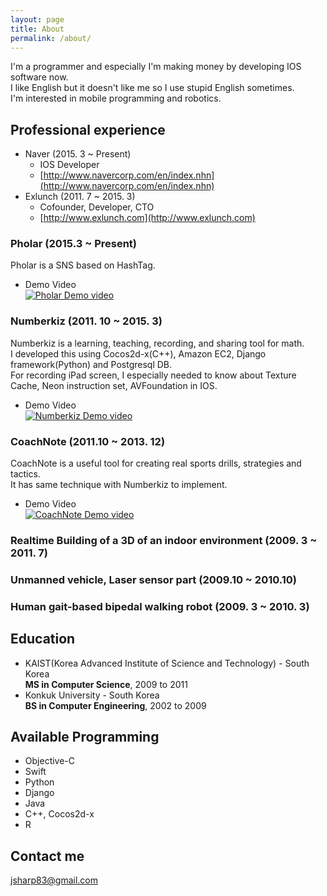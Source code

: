 ```yaml
---
layout: page
title: About 
permalink: /about/
---
```


I'm a programmer and especially I'm making money by developing IOS software now.  
I like English but it doesn't like me so I use stupid English sometimes.  
I'm interested in mobile programming and robotics.

## Professional experience
* Naver (2015. 3 ~ Present)
  * IOS Developer
  * [http://www.navercorp.com/en/index.nhn](http://www.navercorp.com/en/index.nhn)
* Exlunch (2011. 7 ~ 2015. 3)
  * Cofounder, Developer, CTO
  * [http://www.exlunch.com](http://www.exlunch.com)

### Pholar (2015.3 ~ Present)
Pholar is a SNS based on HashTag.  

* Demo Video  
[![Pholar Demo video](http://img.youtube.com/vi/tTQuwfzINkc/0.jpg)](http://www.youtube.com/watch?v=tTQuwfzINkc)

### Numberkiz (2011. 10 ~ 2015. 3)
Numberkiz is a learning, teaching, recording, and sharing tool for math.  
I developed this using Cocos2d-x(C++), Amazon EC2, Django framework(Python) and Postgresql DB.  
For recording iPad screen, I especially needed to know about Texture Cache, Neon instruction set, AVFoundation in IOS.  

* Demo Video  
[![Numberkiz Demo video](http://img.youtube.com/vi/FAFintm6NIg/0.jpg)](http://www.youtube.com/watch?v=FAFintm6NIg)

### CoachNote (2011.10 ~ 2013. 12)
CoachNote is a useful tool for creating real sports drills, strategies and tactics.  
It has same technique with Numberkiz to implement.  

* Demo Video  
[![CoachNote Demo video](http://img.youtube.com/vi/tx7Jt5OvcnQ/0.jpg)](http://www.youtube.com/watch?v=tx7Jt5OvcnQ)

### Realtime Building of a 3D of an indoor environment (2009. 3 ~ 2011. 7)

### Unmanned vehicle, Laser sensor part (2009.10 ~ 2010.10)

### Human gait-based bipedal walking robot (2009. 3 ~ 2010. 3)


## Education
* KAIST(Korea Advanced Institute of Science and Technology) - South Korea  
**MS in Computer Science**, 2009 to 2011
* Konkuk University - South Korea  
**BS in Computer Engineering**, 2002 to 2009


## Available Programming
* Objective-C
* Swift
* Python
* Django
* Java
* C++, Cocos2d-x
* R

## Contact me
[jsharp83@gmail.com](mailto:jsharp83@gmail.com)
